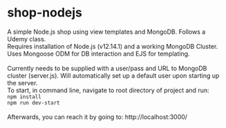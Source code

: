 # shop-nodejs

A simple Node.js shop using view templates and MongoDB. Follows a Udemy class.
<br/>
Requires installation of Node.js (v12.14.1) and a working MongoDB Cluster. Uses Mongoose ODM for DB interaction and EJS for templating.
<br/>
<br/>
Currently needs to be supplied with a user/pass and URL to MongoDB cluster (server.js). Will automatically set up a default user upon starting up the server.
<br/>
To start, in command line, navigate to root directory of project and run:
<br/>
<code>npm install</code>
<br/>
<code>npm run dev-start</code>
<br/>
<br/>
Afterwards, you can reach it by going to: http://localhost:3000/
